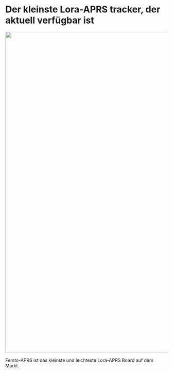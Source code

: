 # Der kleinste Lora-APRS tracker, der aktuell verfügbar ist
<img src="Bilder/Unbenanntwer.png" width="1000"> 

Femto-APRS ist das kleinste und leichteste Lora-APRS Board auf dem Markt.
